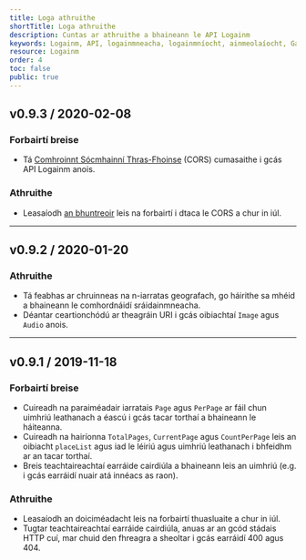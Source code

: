 ```yaml
---
title: Loga athruithe
shortTitle: Loga athruithe
description: Cuntas ar athruithe a bhaineann le API Logainm
keywords: Logainm, API, logainmneacha, logainmníocht, ainmeolaíocht, Gaeilge, Fiontar & Scoil na Gaeilge, DCU
resource: Logainm
order: 4
toc: false
public: true
---
```


## **v0.9.3** / 2020-02-08

### Forbairtí breise

- Tá [Comhroinnt Sócmhainní Thras-Fhoinse](https://developer.mozilla.org/en-US/docs/Web/HTTP/CORS) (CORS) cumasaithe i gcás API Logainm anois.

### Athruithe

- Leasaíodh [an bhuntreoir](/ga/data/getting-started) leis na forbairtí i dtaca le CORS a chur in iúl.

---

## **v0.9.2** / 2020-01-20

### Athruithe

- Tá feabhas ar chruinneas na n-iarratas geografach, go háirithe sa mhéid a bhaineann le comhordnáidí sráidainmneacha.
- Déantar ceartionchódú ar theagráin URI i gcás oibiachtaí `Image` agus `Audio` anois.

---

## **v0.9.1** / 2019-11-18

### Forbairtí breise

- Cuireadh na paraiméadair iarratais `Page` agus `PerPage` ar fáil chun uimhriú leathanach a éascú i gcás tacar torthaí a bhaineann le háiteanna.
- Cuireadh na hairíonna `TotalPages`, `CurrentPage` agus `CountPerPage` leis an oibiacht `placeList` agus iad le léiriú agus uimhriú leathanach i bhfeidhm ar an tacar torthaí.
- Breis teachtaireachtaí earráide cairdiúla a bhaineann leis an uimhriú (e.g. i gcás earráidí nuair atá innéacs as raon).

### Athruithe

- Leasaíodh an doiciméadacht leis na forbairtí thuasluaite a chur in iúl.
- Tugtar teachtaireachtaí earráide cairdiúla, anuas ar an gcód stádais HTTP cuí, mar chuid den fhreagra a sheoltar i gcás earráidí 400 agus 404.
